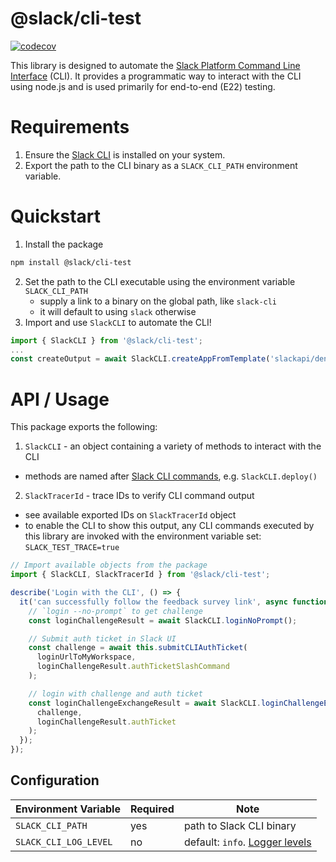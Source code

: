 # @slack/cli-test

[![codecov](https://codecov.io/gh/slackapi/node-slack-sdk/graph/badge.svg?token=OcQREPvC7r&flag=cli-test)](https://codecov.io/gh/slackapi/node-slack-sdk)

This library is designed to automate the [Slack Platform Command Line Interface][cli] (CLI). It provides a programmatic way to interact with the CLI using node.js and is used primarily for end-to-end (E22) testing.

# Requirements

1. Ensure the [Slack CLI][cli] is installed on your system.
2. Export the path to the CLI binary as a `SLACK_CLI_PATH` environment variable.

# Quickstart

1. Install the package

```bash
npm install @slack/cli-test
```

2. Set the path to the CLI executable using the environment variable `SLACK_CLI_PATH`
    - supply a link to a binary on the global path, like `slack-cli`
    - it will default to using `slack` otherwise
3. Import and use `SlackCLI` to automate the CLI!

```ts
import { SlackCLI } from '@slack/cli-test';
...
const createOutput = await SlackCLI.createAppFromTemplate('slackapi/deno-hello-world');
```

# API / Usage

This package exports the following:

1. `SlackCLI` - an object containing a variety of methods to interact with the CLI
  - methods are named after [Slack CLI commands][commands], e.g. `SlackCLI.deploy()`
2. `SlackTracerId` - trace IDs to verify CLI command output
  - see available exported IDs on `SlackTracerId` object
  - to enable the CLI to show this output, any CLI commands executed by this library are invoked with the environment variable set: `SLACK_TEST_TRACE=true`

```ts
// Import available objects from the package
import { SlackCLI, SlackTracerId } from '@slack/cli-test';

describe('Login with the CLI', () => {
  it('can successfully follow the feedback survey link', async function () {
    // `login --no-prompt` to get challenge
    const loginChallengeResult = await SlackCLI.loginNoPrompt();

    // Submit auth ticket in Slack UI
    const challenge = await this.submitCLIAuthTicket(
      loginUrlToMyWorkspace,
      loginChallengeResult.authTicketSlashCommand
    );

    // login with challenge and auth ticket
    const loginChallengeExchangeResult = await SlackCLI.loginChallengeExchange(
      challenge,
      loginChallengeResult.authTicket
    );
  });
});
```

## Configuration

| Environment Variable  | Required | Note                                                                           |
| --------------------- | -------- | ------------------------------------------------------------------------------ |
| `SLACK_CLI_PATH`      | yes      | path to Slack CLI binary                                                       |
| `SLACK_CLI_LOG_LEVEL` | no       | default: `info`. [Logger levels](https://github.com/winstonjs/winston#logging) |

[cli]: https://api.slack.com/automation/quickstart
[commands]: https://api.slack.com/automation/cli/commands
